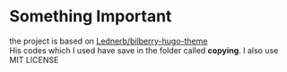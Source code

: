 # Something Important

the project is based on [Lednerb/bilberry-hugo-theme](https://github.com/Lednerb/bilberry-hugo-theme)  
His codes which I used have save in the folder called **copying**.
I also use MIT LICENSE
